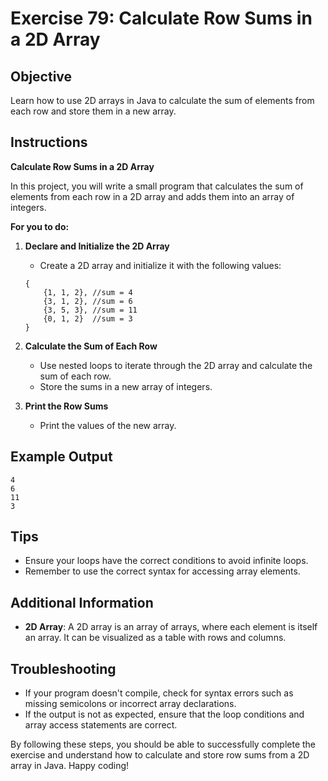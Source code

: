 # Exercise 79: Calculate Row Sums in a 2D Array

## Objective
Learn how to use 2D arrays in Java to calculate the sum of elements from each row and store them in a new array.

## Instructions

**Calculate Row Sums in a 2D Array**

In this project, you will write a small program that calculates the sum of elements from each row in a 2D
array and adds them into an array of integers.

**For you to do:**

1. **Declare and Initialize the 2D Array**
    - Create a 2D array and initialize it with the following values:
    ```
    {
        {1, 1, 2}, //sum = 4
        {3, 1, 2}, //sum = 6
        {3, 5, 3}, //sum = 11
        {0, 1, 2}  //sum = 3
    }
    ```

2. **Calculate the Sum of Each Row**
    - Use nested loops to iterate through the 2D array and calculate the sum of each row.
    - Store the sums in a new array of integers.

3. **Print the Row Sums**
    - Print the values of the new array.

## Example Output
```
4
6
11
3
```

## Tips
- Ensure your loops have the correct conditions to avoid infinite loops.
- Remember to use the correct syntax for accessing array elements.

## Additional Information
- **2D Array**: A 2D array is an array of arrays, where each element is itself an array. It can be visualized as a table with rows and columns.

## Troubleshooting
- If your program doesn't compile, check for syntax errors such as missing semicolons or incorrect array declarations.
- If the output is not as expected, ensure that the loop conditions and array access statements are correct.

By following these steps, you should be able to successfully complete the exercise and understand how to calculate and store row sums from a 2D array in Java. Happy coding!
